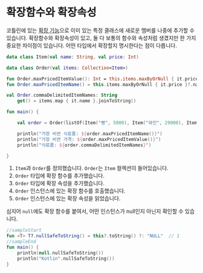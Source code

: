 # 확장함수와 확장속성

코틀린에 있는 [확장 기능](https://kotlinlang.org/docs/reference/extensions.html)으로 이미 있는 특정 클래스에 새로운 멤버를 나중에 추가할 수 있습니다. 확장함수와 확장속성이 있고, 둘 다 보통의 함수와 속성처럼 생겼지만 한 가지 중요한 차이점이 있습니다. 어떤 타입에서 확장할지 명시한다는 점이 다릅니다.

```kotlin
data class Item(val name: String, val price: Int)                                           // 1

data class Order(val items: Collection<Item>)

fun Order.maxPricedItemValue(): Int = this.items.maxByOrNull { it.price }?.price ?: 0     // 2
fun Order.maxPricedItemName() = this.items.maxByOrNull { it.price }?.name ?: "NO_PRODUCTS"

val Order.commaDelimitedItemNames: String                                                   // 3
    get() = items.map { it.name }.joinToString()

fun main() {

    val order = Order(listOf(Item("빵", 5000), Item("와인", 29000), Item("생수", 1500)))

    println("가장 비싼 식료품: ${order.maxPricedItemName()}")                           // 4
    println("가장 비싼 가격: ${order.maxPricedItemValue()}")
    println("식료품: ${order.commaDelimitedItemNames}")                                      // 5

}
```

1. `Item`과 `Order`를 정의했습니다. `Order`는 `Item` 컬렉션이 들어있습니다.
2. `Order` 타입에 확장 함수를 추가했습니다.
3. `Order` 타입에 확장 속성을 추가했습니다.
4. `Order` 인스턴스에 있는 확장 함수를 호출했습니다.
5. `Order` 인스턴스에 있는 확장 속성을 읽었습니다.

심지어 `null`에도 확장 함수를 붙여서, 어떤 인스턴스가 null인지 아닌지 확인할 수 있습니다.

```kotlin
//sampleStart
fun <T> T?.nullSafeToString() = this?.toString() ?: "NULL"  // 1
//sampleEnd
fun main() {
    println(null.nullSafeToString())
    println("Kotlin".nullSafeToString())
}
```
